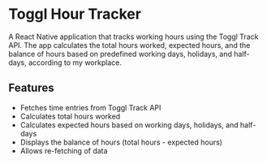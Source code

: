 # Toggl Hour Tracker

A React Native application that tracks working hours using the Toggl Track API. The app calculates the total hours worked, expected hours, and the balance of hours based on predefined working days, holidays, and half-days, according to my workplace.

## Features

- Fetches time entries from Toggl Track API
- Calculates total hours worked
- Calculates expected hours based on working days, holidays, and half-days
- Displays the balance of hours (total hours - expected hours)
- Allows re-fetching of data

